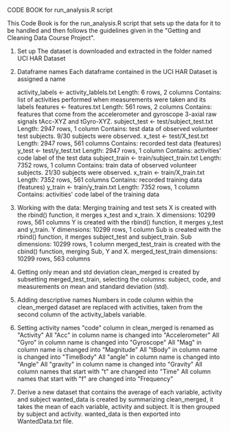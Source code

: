 
CODE BOOK for run_analysis.R script

This Code Book is for the run_analysis.R script that sets up the data
for it to be handled and then follows the guidelines given in the "Getting and
Cleaning Data Course Project".

1. Set up 
	The dataset is downloaded and extracted in the folder named UCI HAR Dataset

2. Dataframe names
	Each dataframe contained in the UCI HAR Dataset is assigned a name 

	activity_labels <- activity_lablels.txt
		Length: 6 rows, 2 columns
		Contains: list of activities performed when measurements were taken and its labels
	features <- features.txt 
		Length: 561 rows, 2 columns
		Contains: features that come from the accelerometer and gyroscope 3-axial raw signals tAcc-XYZ and tGyro-XYZ.
	subject_test <- test/subject_test.txt 
		Length: 2947 rows, 1 column
		Contains: test data of observed volunteer test subjects. 9/30 subjects were observed.
	x_test <- test/X_test.txt 
		Length: 2947  rows, 561 columns
		Contains: recorded test data (features)
	y_test <- test/y_test.txt 
		Length: 2947 rows, 1 column
		Contains: activities' code label of the test data 
	subject_train <- train/subject_train.txt
		Length: 7352 rows, 1 column
		Contains: train data of observed volunteer subjects. 21/30 subjects were observed.
	x_train <- train/X_train.txt 
		Length: 7352 rows, 561 columns
		Contains: recorded training data (features)
	y_train <- train/y_train.txt
		Length: 7352 rows, 1 column
		Contains: activities' code label of the training data
 
3. Working with the data: Merging training and test sets
	X is created with the rbind() function, it merges x_test and x_train. 
		X dimensions: 10299 rows, 561 columns
	Y is created with the rbind() function, it merges y_test and y_train.
		Y dimensions: 10299 rows, 1 column
	Sub is created with the rbind() function, it merges subject_test and subject_train.
		Sub dimensions: 10299 rows, 1 column
	merged_test_train is created with the cbind() function, merging Sub, Y and X. 
		merged_test_train dimensions: 10299 rows, 563 columns

4. Getting only mean and std deviation
	clean_merged is created by subsetting merged_test_train, selecting the columns:
	subject, code, and measurements on mean and standard deviation (std).

5. Adding descriptive names 
	Numbers in code column within the clean_merged dataset are replaced with activities, taken from the second column of the activity_labels variable. 
 
6. Setting activity names
	"code" column in clean_merged is renamed as "Activity"
	All "Acc" in column name is changed into "Accelerometer"
	All "Gyro" in column name is changed into "Gyroscope"
	All "Mag" in column name is changed into "Magnitude"
	All "tBody" in column name is changed into "TimeBody"
	All "angle" in column name is changed into "Angle"
	All "gravity" in column name is changed into "Gravity"
	All column names that start with "t" are changed into "Time"
	All column names that start with "f" are changed into "Frequency"

7. Derive a new dataset that contains the average of each variable, activity and subject
	wanted_data is created by summarizing clean_merged, it takes the mean of each variable, activity and subject. 
	It is then grouped by subject and activity. 
	wanted_data is then exported into WantedData.txt file. 